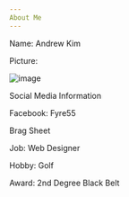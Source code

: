 ```yaml
---
About Me
---
```


Name: Andrew Kim

Picture:

![image](https://user-images.githubusercontent.com/85084723/120250760-43c22780-c24d-11eb-9dfa-6b22818ecb38.png)

Social Media Information

Facebook: Fyre55

Brag Sheet

Job: Web Designer

Hobby: Golf

Award: 2nd Degree Black Belt

